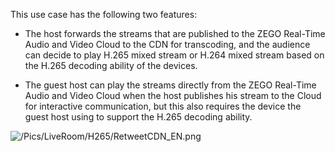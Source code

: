 This use case has the following two features:

- The host forwards the streams that are published to the ZEGO Real-Time Audio and Video Cloud to the CDN for transcoding, and the audience can decide to play H.265 mixed stream or H.264 mixed stream based on the H.265 decoding ability of the devices.

- The guest host can play the streams directly from the ZEGO Real-Time Audio and Video Cloud when the host publishes his stream to the Cloud for interactive communication, but this also requires the device the guest host using to support the H.265 decoding ability.

![/Pics/LiveRoom/H265/RetweetCDN_EN.png](http://doc.oa.zego.im/Pics/LiveRoom/H265/RetweetCDN_EN.png)





